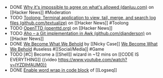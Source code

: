 - DONE [Why it's impossible to agree on what's allowed (danluu.com)](https://news.ycombinator.com/item?id=39313942) on [[Hacker News]] #Moderation
- TODO [Toolong: Terminal application to view, tail, merge, and search log files (github.com/textualize)](https://news.ycombinator.com/item?id=39317580) on [[Hacker News]] #Toolong
- TODO [OpenTTD (openttd.org)](https://news.ycombinator.com/item?id=39330797) on [[Hacker News]]
- TODO [Aho – a Git implementation in Awk (github.com/djanderson)](https://news.ycombinator.com/item?id=39327192) on [[Hacker News]]
- DONE [We Become What We Behold](https://ncase.itch.io/wbwwb) by [[Nicky Case]]
  [We Become What We Behold](https://poki.com/en/g/we-become-what-we-behold)
  #useless #[[Social/Media]] #Game
- TODO [#C] Become a [[Shell]] wizard in ~12 mins on [[CODE IS EVERYTHING]]
  {{video https://www.youtube.com/watch?v=IYZDIhfAUM0}}
- DONE [Enable word wrap in code block](https://discuss.logseq.com/t/wrap-long-code-lines-in-logseq-inside-the-src-code-block/8149/4) of [[Logseq]]